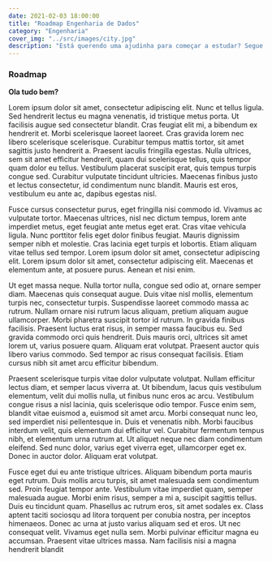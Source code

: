 ```yaml
---
date: 2021-02-03 18:00:00
title: "Roadmap Engenharia de Dados"
category: "Engenharia"
cover_img: "../src/images/city.jpg"
description: "Está querendo uma ajudinha para começar a estudar? Segue essas dicas!"
---
```


### Roadmap

**Ola tudo bem?**

Lorem ipsum dolor sit amet, consectetur adipiscing elit. Nunc et tellus ligula. Sed hendrerit lectus eu magna venenatis, id tristique metus porta. Ut facilisis augue sed consectetur blandit. Cras feugiat elit mi, a bibendum ex hendrerit et. Morbi scelerisque laoreet laoreet. Cras gravida lorem nec libero scelerisque scelerisque. Curabitur tempus mattis tortor, sit amet sagittis justo hendrerit a. Praesent iaculis fringilla egestas. Nulla ultrices, sem sit amet efficitur hendrerit, quam dui scelerisque tellus, quis tempor quam dolor eu tellus. Vestibulum placerat suscipit erat, quis tempus turpis congue sed. Curabitur vulputate tincidunt ultricies. Maecenas finibus justo et lectus consectetur, id condimentum nunc blandit. Mauris est eros, vestibulum eu ante ac, dapibus egestas nisl.

Fusce cursus consectetur purus, eget fringilla nisi commodo id. Vivamus ac vulputate tortor. Maecenas ultrices, nisl nec dictum tempus, lorem ante imperdiet metus, eget feugiat ante metus eget erat. Cras vitae vehicula ligula. Nunc porttitor felis eget dolor finibus feugiat. Mauris dignissim semper nibh et molestie. Cras lacinia eget turpis et lobortis. Etiam aliquam vitae tellus sed tempor. Lorem ipsum dolor sit amet, consectetur adipiscing elit. Lorem ipsum dolor sit amet, consectetur adipiscing elit. Maecenas et elementum ante, at posuere purus. Aenean et nisi enim.

Ut eget massa neque. Nulla tortor nulla, congue sed odio at, ornare semper diam. Maecenas quis consequat augue. Duis vitae nisl mollis, elementum turpis nec, consectetur turpis. Suspendisse laoreet commodo massa ac rutrum. Nullam ornare nisi rutrum lacus aliquam, pretium aliquam augue ullamcorper. Morbi pharetra suscipit tortor id rutrum. In gravida finibus facilisis. Praesent luctus erat risus, in semper massa faucibus eu. Sed gravida commodo orci quis hendrerit. Duis mauris orci, ultrices sit amet lorem ut, varius posuere quam. Aliquam erat volutpat. Praesent auctor quis libero varius commodo. Sed tempor ac risus consequat facilisis. Etiam cursus nibh sit amet arcu efficitur bibendum.

Praesent scelerisque turpis vitae dolor vulputate volutpat. Nullam efficitur lectus diam, et semper lacus viverra at. Ut bibendum, lacus quis vestibulum elementum, velit dui mollis nulla, ut finibus nunc eros ac arcu. Vestibulum congue risus a nisl lacinia, quis scelerisque odio tempor. Fusce enim sem, blandit vitae euismod a, euismod sit amet arcu. Morbi consequat nunc leo, sed imperdiet nisi pellentesque in. Duis et venenatis nibh. Morbi faucibus interdum velit, quis elementum dui efficitur vel. Curabitur fermentum tempus nibh, et elementum urna rutrum at. Ut aliquet neque nec diam condimentum eleifend. Sed nunc dolor, varius eget viverra eget, ullamcorper eget ex. Donec in auctor dolor. Aliquam erat volutpat.

Fusce eget dui eu ante tristique ultrices. Aliquam bibendum porta mauris eget rutrum. Duis mollis arcu turpis, sit amet malesuada sem condimentum sed. Proin feugiat tempor ante. Vestibulum vitae imperdiet quam, semper malesuada augue. Morbi enim risus, semper a mi a, suscipit sagittis tellus. Duis eu tincidunt quam. Phasellus ac rutrum eros, sit amet sodales ex. Class aptent taciti sociosqu ad litora torquent per conubia nostra, per inceptos himenaeos. Donec ac urna at justo varius aliquam sed et eros. Ut nec consequat velit. Vivamus eget nulla sem. Morbi pulvinar efficitur magna eu accumsan. Praesent vitae ultrices massa. Nam facilisis nisi a magna hendrerit blandit